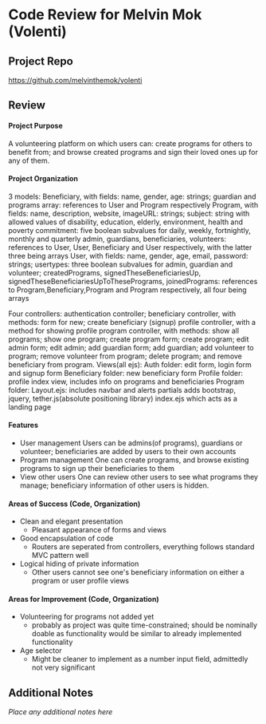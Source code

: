 # Code Review for Melvin Mok (Volenti)

## Project Repo

https://github.com/melvinthemok/volenti

## Review

#### Project Purpose

A volunteering platform on which users can:
    create programs for others to benefit from; and
    browse created programs and sign their loved ones up for any of them.

#### Project Organization

3 models:
    Beneficiary, with fields: 
        name, gender, age: strings; 
        guardian and programs array: references to User and Program respectively
    Program, with fields:
        name, description, website, imageURL: strings;
        subject: string with allowed values of disability, education, elderly, environment, health and poverty
        commitment: five boolean subvalues for daily, weekly, fortnightly, monthly and quarterly
        admin, guardians, beneficiaries, volunteers: references to User, User, Beneficiary and User respectively, with the latter three being arrays
    User, with fields:
        name, gender, age, email, password: strings;
        usertypes: three boolean subvalues for admin, guardian and volunteer;
        createdPrograms, signedTheseBeneficiariesUp,
        signedTheseBeneficiariesUpToThesePrograms, joinedPrograms:
        references to Program,Beneficiary,Program and Program respectively, all four being arrays

Four controllers: 
    authentication controller;
    beneficiary controller, with methods:
        form for new;
        create beneficiary (signup)
    profile controller, with a method for showing profile
    program controller, with methods:
        show all programs;
        show one program;
        create program form;
        create program;
        edit admin form;
        edit admin;
        add guardian form;
        add guardian;
        add volunteer to program;
        remove volunteer from program;
        delete program;
        and remove beneficiary from program.
Views(all ejs):
    Auth folder: 
        edit form, login form and signup form
    Beneficiary folder: 
        new beneficiary form
    Profile folder:
        profile index view, includes info on programs and beneficiaries
    Program folder:
        Layout.ejs: 
            includes navbar and alerts partials
            adds bootstrap, jquery, tether.js(absolute positioning library)
        index.ejs which acts as a landing page


#### Features

* User management
    Users can be admins(of programs), guardians or volunteer; beneficiaries are added by users to their own accounts
* Program management
    One can create programs, and browse existing programs to sign up their beneficiaries to them
* View other users
    One can review other users to see what programs they manage; beneficiary information of other users is hidden.
     

#### Areas of Success (Code, Organization)

* Clean and elegant presentation
  * Pleasant appearance of forms and views
* Good encapsulation of code
  * Routers are seperated from controllers, everything follows standard MVC pattern well
* Logical hiding of private information
  * Other users cannot see one's beneficiary information on either a program or user profile views

#### Areas for Improvement (Code, Organization)

* Volunteering for programs not added yet
  * probably as project was quite time-constrained; should be nominally doable as functionality would be similar to already implemented functionality 
* Age selector
  * Might be cleaner to implement as a number input field, admittedly not very significant

## Additional Notes

_Place any additional notes here_
